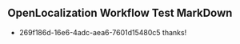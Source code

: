 ## OpenLocalization Workflow Test MarkDown
* 269f186d-16e6-4adc-aea6-7601d15480c5 thanks!

<!--HONumber=Aug16_HO1-->


